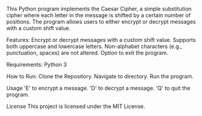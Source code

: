 
This Python program implements the Caesar Cipher, a simple substitution cipher where each letter in the message is shifted by a certain number of positions. The program allows users to either encrypt or decrypt messages with a custom shift value.

Features:
Encrypt or decrypt messages with a custom shift value.
Supports both uppercase and lowercase letters.
Non-alphabet characters (e.g., punctuation, spaces) are not altered.
Option to exit the program.

Requirements:
Python 3

How to Run:
Clone the Repository.
Navigate to directory.
Run the program.

Usage
'E' to encrypt a message.
'D' to decrypt a message.
'Q' to quit the program.

License
This project is licensed under the MIT License.
